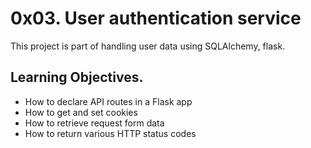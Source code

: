# 0x03. User authentication service

This project is part of handling user data using SQLAlchemy, flask.

## Learning Objectives.

* How to declare API routes in a Flask app
* How to get and set cookies
* How to retrieve request form data
* How to return various HTTP status codes
